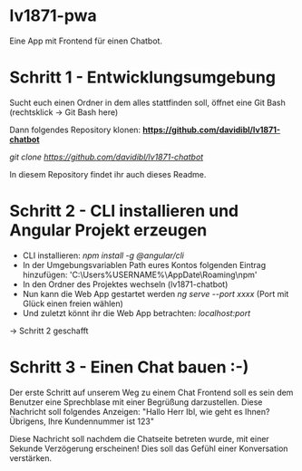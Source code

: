 # lv1871-pwa
Eine App mit Frontend für einen Chatbot.


# Schritt 1 - Entwicklungsumgebung

Sucht euch einen Ordner in dem alles stattfinden soll, öffnet eine Git Bash (rechtsklick -> Git Bash here)

Dann folgendes Repository klonen:
**https://github.com/davidibl/lv1871-chatbot**

*git clone https://github.com/davidibl/lv1871-chatbot*

In diesem Repository findet ihr auch dieses Readme.

# Schritt 2 - CLI installieren und Angular Projekt erzeugen

- CLI installieren: *npm install -g @angular/cli*
- In der Umgebungsvariablen Path eures Kontos folgenden Eintrag hinzufügen: 'C:\Users\%USERNAME%\AppDate\Roaming\npm'
- In den Ordner des Projektes wechseln (lv1871-chatbot)
- Nun kann die Web App gestartet werden *ng serve --port xxxx* (Port mit Glück einen freien wählen)
- Und zuletzt könnt ihr die Web App betrachten: *localhost:port*

-> Schritt 2 geschafft

# Schritt 3 - Einen Chat bauen :-)

Der erste Schritt auf unserem Weg zu einem Chat Frontend soll es sein dem Benutzer eine Sprechblase mit einer Begrüßung
darzustellen.
Diese Nachricht soll folgendes Anzeigen:
"Hallo Herr Ibl, wie geht es Ihnen? Übrigens, Ihre Kundennummer ist 123"

Diese Nachricht soll nachdem die Chatseite betreten wurde, mit einer Sekunde Verzögerung erscheinen! Dies soll
das Gefühl einer Konversation verstärken.

